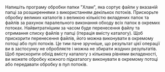 Напишіть програму обробки папки "Хлам", яка сортує файли у вказаній папці за розширеннями з використанням декількох потоків. Прискорьте обробку великих каталогів з великою кількістю вкладених папок та файлів за рахунок паралельного виконання обходу всіх папок в окремих потоках. Найвитратнішим за часом буде перенесення файлу та отримання списку файлів у папці (ітерація вмісту каталогу). Щоб прискорити перенесення файлів, його можна виконувати в окремому потоці або пулі потоків. Це тим паче зручніше, що результат цієї операції ви в застосунку не обробляєте і можна не збирати жодних результатів. Щоб прискорити обхід вмісту каталогу з кількома рівнями вкладеності, ви можете обробку кожного підкаталогу виконувати в окремому потоці або передавати обробку в пул потоків.